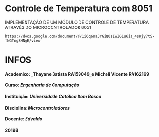 # **Controle de Temperatura com 8051**
 IMPLEMENTAÇÃO DE UM MÓDULO DE CONTROLE DE TEMPERATURA  ATRAVÉS DO MICROCONTROLADOR 8051 

    https://docs.google.com/document/d/1i6q6naJYGiQ0sIwIG1u6ia_4sKjy7tS-fNGTng8HNgE/view

# **INFOS**    
#### Academico: _Thayane Batista RA159049_e Micheli Vicente RA162169
#### Curso: _Engenharia de Computação_
#### Instituição: _Universidade Católica Dom Bosco_
#### Disciplina: _Microcontroladores_
#### Docente: _Edvaldo_
#### 2019B